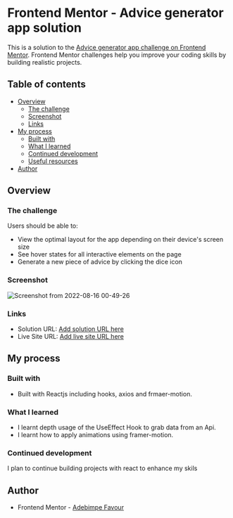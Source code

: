 # Frontend Mentor - Advice generator app solution

This is a solution to the [Advice generator app challenge on Frontend Mentor](https://www.frontendmentor.io/challenges/advice-generator-app-QdUG-13db). Frontend Mentor challenges help you improve your coding skills by building realistic projects.

## Table of contents

- [Overview](#overview)
  - [The challenge](#the-challenge)
  - [Screenshot](#screenshot)
  - [Links](#links)
- [My process](#my-process)
  - [Built with](#built-with)
  - [What I learned](#what-i-learned)
  - [Continued development](#continued-development)
  - [Useful resources](#useful-resources)
- [Author](#author)


## Overview

### The challenge

Users should be able to:

- View the optimal layout for the app depending on their device's screen size
- See hover states for all interactive elements on the page
- Generate a new piece of advice by clicking the dice icon

### Screenshot
![Screenshot from 2022-08-16 00-49-26](https://user-images.githubusercontent.com/67767150/184757570-18167b90-9931-4543-8a9a-219afc8b5383.png)



### Links

- Solution URL: [Add solution URL here](https://www.frontendmentor.io/challenges/advice-generator-app-QdUG-13db/hub/advice-generator-JBJCwvv_7S)
- Live Site URL: [Add live site URL here](https://proton-number.github.io/advice-generator/)

## My process

### Built with
- Built with Reactjs including hooks, axios and frmaer-motion.





### What I learned
- I learnt depth usage of the UseEffect Hook to grab data from an Api.
- I learnt how to apply animations using framer-motion.


### Continued development
 I plan to continue building projects with react to enhance my skils

## Author
- Frontend Mentor - [Adebimpe Favour](https://www.frontendmentor.io/profile/Proton-number)



